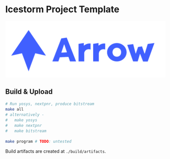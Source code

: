 # Icestorm Project Template

![Arrow Logo](https://github.com/Arrow-air/tf-github/raw/main/src/templates/doc-banner-generic.png)

## Build & Upload

```bash
# Run yosys, nextpnr, produce bitstream
make all
# alternatively -
#   make yosys
#   make nextpnr
#   make bitstream

make program # TODO: untested
```

Build artifacts are created at `./build/artifacts`.
